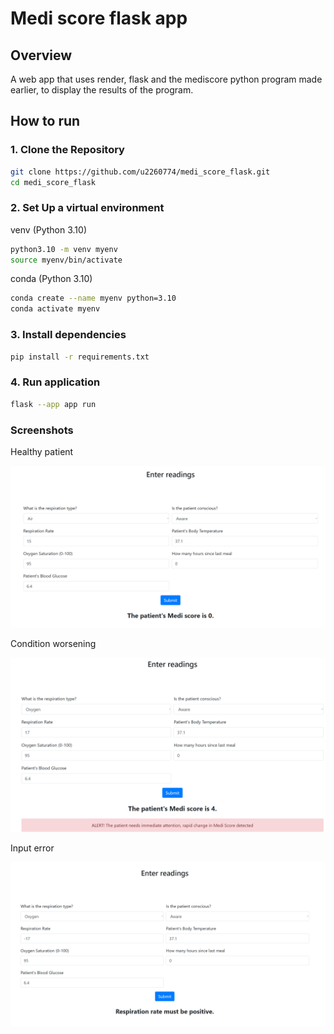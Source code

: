 # Medi score flask app

## Overview

A web app that uses render, flask and the mediscore python program made earlier, to display the results of the program.

## How to run

### 1. Clone the Repository

```bash
git clone https://github.com/u2260774/medi_score_flask.git
cd medi_score_flask
```

### 2. Set Up a virtual environment 

venv (Python 3.10)
```bash
python3.10 -m venv myenv
source myenv/bin/activate
```

conda (Python 3.10)
```bash
conda create --name myenv python=3.10
conda activate myenv
```

### 3. Install dependencies

```bash
pip install -r requirements.txt
```

### 4. Run application

```bash
flask --app app run
```

### Screenshots

Healthy patient

![Healthy patient's medi score](/mediscore_flask/screenshots/healthy_patient.png?raw=true)

Condition worsening

![Change in medi score](/mediscore_flask/screenshots/mediscore_change.png?raw=true)

Input error

![Input error](/mediscore_flask/screenshots/input_error.png?raw=true)

